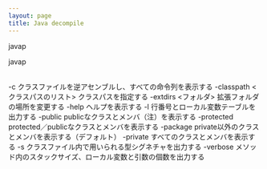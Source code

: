 ```yaml
---
layout: page
title: Java decompile
---
```


javap

javap <option> <class name>

-c	クラスファイルを逆アセンブルし、すべての命令列を表示する
-classpath <クラスパスのリスト>	クラスパスを指定する
-extdirs <フォルダ>	拡張フォルダの場所を変更する
-help	ヘルプを表示する
-l	行番号とローカル変数テーブルを出力する
-public	publicなクラスとメンバ（注）を表示する
-protected	protected／publicなクラスとメンバを表示する
-package	private以外のクラスとメンバを表示する（デフォルト）
-private	すべてのクラスとメンバを表示する
-s	クラスファイル内で用いられる型シグネチャを出力する
-verbose	メソッド内のスタックサイズ、ローカル変数と引数の個数を出力する
